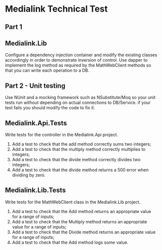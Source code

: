 # Medialink Technical Test

## Part 1

## Medialink.Lib
Configure a dependency injection container and modify the existing classes accordingly in order to demonstrate inversion of control.
Use dapper to implement the log method as required by the MathWebClient methods so that you can write each operation to a DB.

## Part 2 - Unit testing

Use NUnit and a mocking framework such as NSubstitute/Moq so your unit tests run without depending on actual connections to DB/Service.
if your test fails you should modify the code to fix it.

## Medialink.Api.Tests
Write tests for the controller in the Medialink.Api project.

1. Add a test to check that the add method correctly sums two integers;
2. Add a test to check that the multiply method correctly multiplies to integers;
3. Add a test to check that the divide method correctly divides two integers;
4. Add a test to check that the divide method returns a 500 error when dividing by zero.

## Medialink.Lib.Tests
Write tests for the MathWebClient class in the Medialink.Lib project.

1. Add a test to check that the Add method returns an appropriate value for a range of inputs;
2. Add a test to check that the Multiply method returns an appropriate value for a range of inputs;
3. Add a test to check that the Divide method returns an appropriate value for a range of inputs;
4. Add a test to check that the Add method logs some value.